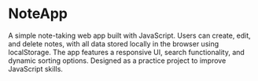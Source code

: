 # NoteApp
A simple note-taking web app built with JavaScript. Users can create, edit, and delete notes, with all data stored locally in the browser using localStorage. The app features a responsive UI, search functionality, and dynamic sorting options. Designed as a practice project to improve JavaScript skills.
